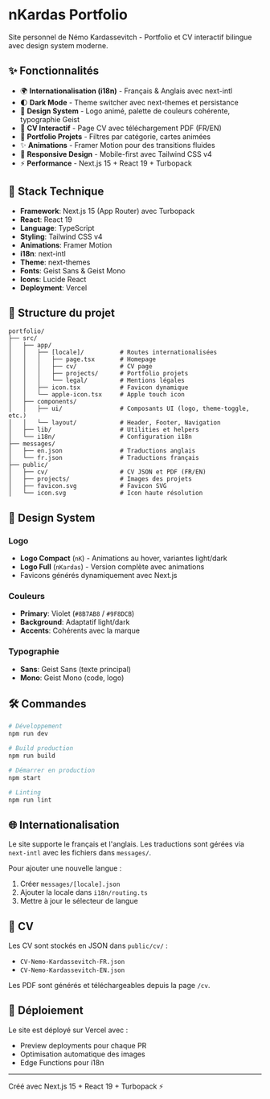 # nKardas Portfolio

Site personnel de Némo Kardassevitch - Portfolio et CV interactif bilingue avec design system moderne.

## ✨ Fonctionnalités

- 🌍 **Internationalisation (i18n)** - Français & Anglais avec next-intl
- 🌓 **Dark Mode** - Theme switcher avec next-themes et persistance
- 🎨 **Design System** - Logo animé, palette de couleurs cohérente, typographie Geist
- 📄 **CV Interactif** - Page CV avec téléchargement PDF (FR/EN)
- 🚀 **Portfolio Projets** - Filtres par catégorie, cartes animées
- ✨ **Animations** - Framer Motion pour des transitions fluides
- 📱 **Responsive Design** - Mobile-first avec Tailwind CSS v4
- ⚡ **Performance** - Next.js 15 + React 19 + Turbopack

## 🚀 Stack Technique

- **Framework**: Next.js 15 (App Router) avec Turbopack
- **React**: React 19
- **Language**: TypeScript
- **Styling**: Tailwind CSS v4
- **Animations**: Framer Motion
- **i18n**: next-intl
- **Theme**: next-themes
- **Fonts**: Geist Sans & Geist Mono
- **Icons**: Lucide React
- **Deployment**: Vercel

## 📁 Structure du projet

```
portfolio/
├── src/
│   ├── app/
│   │   ├── [locale]/          # Routes internationalisées
│   │   │   ├── page.tsx       # Homepage
│   │   │   ├── cv/            # CV page
│   │   │   ├── projects/      # Portfolio projets
│   │   │   └── legal/         # Mentions légales
│   │   ├── icon.tsx           # Favicon dynamique
│   │   └── apple-icon.tsx     # Apple touch icon
│   ├── components/
│   │   ├── ui/                # Composants UI (logo, theme-toggle, etc.)
│   │   └── layout/            # Header, Footer, Navigation
│   ├── lib/                   # Utilities et helpers
│   └── i18n/                  # Configuration i18n
├── messages/
│   ├── en.json                # Traductions anglais
│   └── fr.json                # Traductions français
├── public/
│   ├── cv/                    # CV JSON et PDF (FR/EN)
│   ├── projects/              # Images des projets
│   ├── favicon.svg            # Favicon SVG
│   └── icon.svg               # Icon haute résolution
```

## 🎨 Design System

### Logo
- **Logo Compact** (`nK`) - Animations au hover, variantes light/dark
- **Logo Full** (`nKardas`) - Version complète avec animations
- Favicons générés dynamiquement avec Next.js

### Couleurs
- **Primary**: Violet (`#8B7AB8` / `#9F8DCB`)
- **Background**: Adaptatif light/dark
- **Accents**: Cohérents avec la marque

### Typographie
- **Sans**: Geist Sans (texte principal)
- **Mono**: Geist Mono (code, logo)

## 🛠️ Commandes

```bash
# Développement
npm run dev

# Build production
npm run build

# Démarrer en production
npm start

# Linting
npm run lint
```

## 🌐 Internationalisation

Le site supporte le français et l'anglais. Les traductions sont gérées via `next-intl` avec les fichiers dans `messages/`.

Pour ajouter une nouvelle langue :
1. Créer `messages/[locale].json`
2. Ajouter la locale dans `i18n/routing.ts`
3. Mettre à jour le sélecteur de langue

## 📝 CV

Les CV sont stockés en JSON dans `public/cv/` :
- `CV-Nemo-Kardassevitch-FR.json`
- `CV-Nemo-Kardassevitch-EN.json`

Les PDF sont générés et téléchargeables depuis la page `/cv`.

## 🚢 Déploiement

Le site est déployé sur Vercel avec :
- Preview deployments pour chaque PR
- Optimisation automatique des images
- Edge Functions pour i18n

---

Créé avec Next.js 15 + React 19 + Turbopack ⚡
